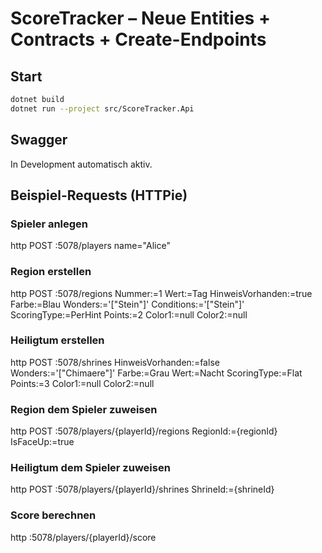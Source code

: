 # ScoreTracker – Neue Entities + Contracts + Create-Endpoints

## Start
```bash
dotnet build
dotnet run --project src/ScoreTracker.Api
```

## Swagger
In Development automatisch aktiv.

## Beispiel-Requests (HTTPie)
### Spieler anlegen
http POST :5078/players name="Alice"

### Region erstellen
http POST :5078/regions Nummer:=1 Wert:=Tag HinweisVorhanden:=true Farbe:=Blau Wonders:='["Stein"]' Conditions:='["Stein"]' ScoringType:=PerHint Points:=2 Color1:=null Color2:=null

### Heiligtum erstellen
http POST :5078/shrines HinweisVorhanden:=false Wonders:='["Chimaere"]' Farbe:=Grau Wert:=Nacht ScoringType:=Flat Points:=3 Color1:=null Color2:=null

### Region dem Spieler zuweisen
http POST :5078/players/{playerId}/regions RegionId:={regionId} IsFaceUp:=true

### Heiligtum dem Spieler zuweisen
http POST :5078/players/{playerId}/shrines ShrineId:={shrineId}

### Score berechnen
http :5078/players/{playerId}/score
